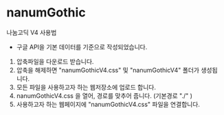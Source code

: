 nanumGothic
===========

나눔고딕 V4 사용법
- 구글 API을 기본 데이터를 기준으로 작성되었습니다.

1. 압축파일을 다운로드 받습니다.
2. 압축을 해제하면 "nanumGothicV4.css" 및 "nanumGothicV4" 폴더가 생성됩니다.
3. 모든 파일을 사용하고자 하는 웹저장소에 업로드 합니다.
4. nanumGothicV4.css 을 열어, 경로를 맞추어 줍니다. (기본경로 "./" )
5. 사용하고자 하는 웹페이지에 "nanumGothicV4.css" 파일을 연결합니다.
<link type="text/stylesheet" src="nanumGothicV4.css" />
